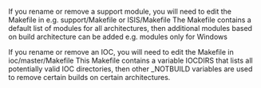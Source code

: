 If you rename or remove a support module, you will need to edit the Makefile in e.g. support/Makefile or ISIS/Makefile
The Makefile contains a default list of modules for all architectures, then additional modules based on build architecture can be added e.g. modules only for Windows

If you rename or remove an IOC, you will need to edit the Makefile in ioc/master/Makefile  This Makefile contains a variable IOCDIRS that lists all potentially valid IOC directories, then other _NOTBUILD variables are used to remove certain builds on certain architectures.   